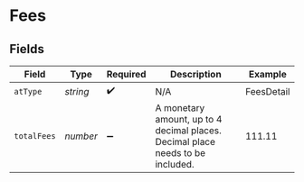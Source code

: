 # Fees


## Fields

| Field                                                                          | Type                                                                           | Required                                                                       | Description                                                                    | Example                                                                        |
| ------------------------------------------------------------------------------ | ------------------------------------------------------------------------------ | ------------------------------------------------------------------------------ | ------------------------------------------------------------------------------ | ------------------------------------------------------------------------------ |
| `atType`                                                                       | *string*                                                                       | :heavy_check_mark:                                                             | N/A                                                                            | FeesDetail                                                                     |
| `totalFees`                                                                    | *number*                                                                       | :heavy_minus_sign:                                                             | A monetary amount, up to 4 decimal places. Decimal place needs to be included. | 111.11                                                                         |
